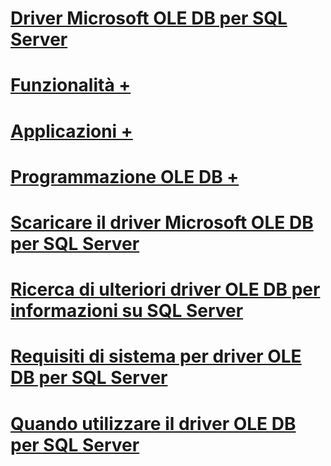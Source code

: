 # [Driver Microsoft OLE DB per SQL Server](oledb-driver-for-sql-server.md)
# [Funzionalità +](../oledb/features/oledb-driver-for-sql-server-features.md)
# [Applicazioni +](../oledb/applications/building-applications-with-oledb-driver-for-sql-server.md)
# [Programmazione OLE DB +](../oledb/ole-db/oledb-driver-for-sql-server-programming.md)

# [Scaricare il driver Microsoft OLE DB per SQL Server](download-oledb-driver-for-sql-server.md)
# [Ricerca di ulteriori driver OLE DB per informazioni su SQL Server](finding-more-oledb-driver-for-sql-server-information.md)
# [Requisiti di sistema per driver OLE DB per SQL Server](system-requirements-for-oledb-driver-for-sql-server.md)
# [Quando utilizzare il driver OLE DB per SQL Server](when-to-use-oledb-driver-for-sql-server.md)
